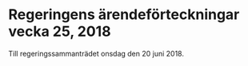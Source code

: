 # Regeringens ärendeförteckningar vecka 25, 2018

Till regeringssammanträdet onsdag den 20 juni 2018.
